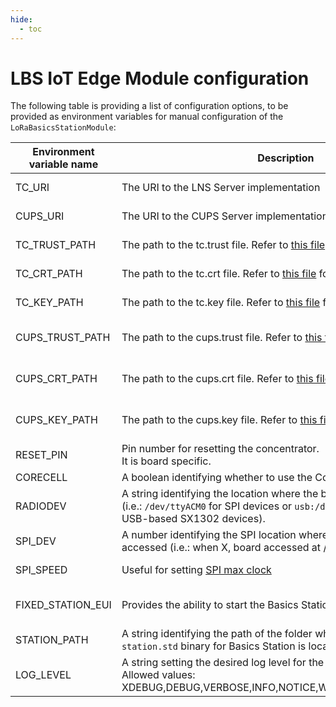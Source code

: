 ```yaml
---
hide:
  - toc
---
```


# LBS IoT Edge Module configuration

The following table is providing a list of configuration options, to be provided as environment variables for manual configuration of the `LoRaBasicsStationModule`:

| Environment variable name | Description                                                  | Mandatory                                                    |
| ------------------------- | ------------------------------------------------------------ | ------------------------------------------------------------ |
| TC_URI                    | The URI to the LNS Server implementation                     | **Yes** (i.e.: `ws://IP_or_DNS:5000` or `wss:// IP_OR_DNS :5001`) |
| CUPS_URI                  | The URI to the CUPS Server implementation                    | Yes, if CUPS endpoint is required (i.e.: `https:// IP_or_DNS :5002`) |
| TC_TRUST_PATH             | The path to the tc.trust file. Refer to [this file](station-authentication-modes.md) for more information | No (if not set, defaulting to `/var/lorastarterkit/certs/tc.trust`) |
| TC_CRT_PATH               | The path to the tc.crt file. Refer to [this file](station-authentication-modes.md) for more information | No (if not set, defaulting to `/var/lorastarterkit/certs/tc.crt`) |
| TC_KEY_PATH               | The path to the tc.key file. Refer to [this file](station-authentication-modes.md) for more information | No (if not set, defaulting to `/var/lorastarterkit/certs/tc.key`) |
| CUPS_TRUST_PATH           | The path to the cups.trust file. Refer to [this file](station-authentication-modes.md) for more information | Only when CUPS is enabled (if not set, defaulting to `/var/lorastarterkit/certs/cups.trust`) |
| CUPS_CRT_PATH             | The path to the cups.crt file. Refer to [this file](station-authentication-modes.md) for more information | Only when CUPS is enabled (if not set, defaulting to `/var/lorastarterkit/certs/cups.crt`) |
| CUPS_KEY_PATH             | The path to the cups.key file. Refer to [this file](station-authentication-modes.md) for more information | Only when CUPS is enabled (if not set, defaulting to `/var/lorastarterkit/certs/cups.key`) |
| RESET_PIN                 | Pin number for resetting the concentrator. </br> It is board specific. | No (if not set, module will skip the reset of the board)     |
| CORECELL                  | A boolean identifying whether to use the Corecell (SX1302) binary | No (if not set, defaults to false) |
| RADIODEV                  | A string identifying the location where the board should be accessed (i.e.: `/dev/ttyACM0` for SPI devices or `usb:/dev/ttyUSB0` in case of USB-based SX1302 devices). | No (if not set, board will be accessed at /dev/spidevX.0, see following item) |
| SPI_DEV                   | A number identifying the SPI location where the board should be accessed (i.e.: when X, board accessed at /dev/spidevX.0) | No (defaults to 0)                                           |
| SPI_SPEED                 | Useful for setting [SPI max clock](https://github.com/Lora-net/lora_gateway/blob/master/libloragw/src/loragw_spi.native.c) | No (default to 8, unique alternative provided is 2)          |
| FIXED_STATION_EUI         | Provides the ability to start the Basics Station with a fixed EUI | No (if not set, the Basics Station built-in logic will be used for generating a EUI) |
| STATION_PATH              | A string identifying the path of the folder where the compiled `station.std` binary for Basics Station is located | No (if not set, defaults to `/basicstation` folder)          |
| LOG_LEVEL                 | A string setting the desired log level for the Basics Station binary. Allowed values: XDEBUG,DEBUG,VERBOSE,INFO,NOTICE,WARNING,ERROR,CRITICAL | No (if not set, defaults to INFO) |
